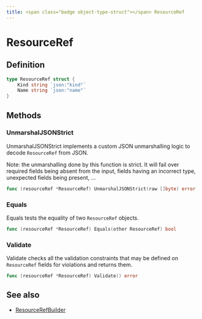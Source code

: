 ```yaml
---
title: <span class="badge object-type-struct"></span> ResourceRef
---
```

# <span class="badge object-type-struct"></span> ResourceRef

## Definition

```go
type ResourceRef struct {
    Kind string `json:"kind"`
    Name string `json:"name"`
}
```
## Methods

### <span class="badge object-method"></span> UnmarshalJSONStrict

UnmarshalJSONStrict implements a custom JSON unmarshalling logic to decode `ResourceRef` from JSON.

Note: the unmarshalling done by this function is strict. It will fail over required fields being absent from the input, fields having an incorrect type, unexpected fields being present, …

```go
func (resourceRef *ResourceRef) UnmarshalJSONStrict(raw []byte) error
```

### <span class="badge object-method"></span> Equals

Equals tests the equality of two `ResourceRef` objects.

```go
func (resourceRef *ResourceRef) Equals(other ResourceRef) bool
```

### <span class="badge object-method"></span> Validate

Validate checks all the validation constraints that may be defined on `ResourceRef` fields for violations and returns them.

```go
func (resourceRef *ResourceRef) Validate() error
```

## See also

 * <span class="badge builder"></span> [ResourceRefBuilder](./builder-ResourceRefBuilder.md)
